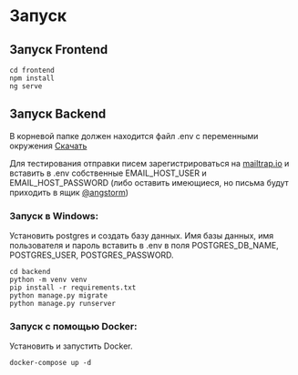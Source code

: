 # Запуск

## Запуск Frontend

```shell
cd frontend
npm install
ng serve
```

## Запуск Backend

В корневой папке должен находится файл .env с переменными
окружения [Скачать](https://drive.google.com/u/0/uc?id=1IBwtbkCgHzMYeeFAwOST3QOeyXcn9GSL&export=download)

Для тестирования отправки писем зарегистрироваться на [mailtrap.io](https://mailtrap.io/) и вставить в .env собственные
EMAIL_HOST_USER и EMAIL_HOST_PASSWORD (либо оставить имеющиеся, но письма будут приходить в
ящик [@angstorm](https://github.com/angst-storm))

### Запуск в Windows:

Установить postgres и создать базу данных. Имя базы данных, имя пользователя и пароль вставить в .env в поля POSTGRES_DB_NAME,
POSTGRES_USER, POSTGRES_PASSWORD.

```shell
cd backend
python -m venv venv
pip install -r requirements.txt
python manage.py migrate
python manage.py runserver
```

### Запуск с помощью Docker:

Установить и запустить Docker.

```shell
docker-compose up -d
```
